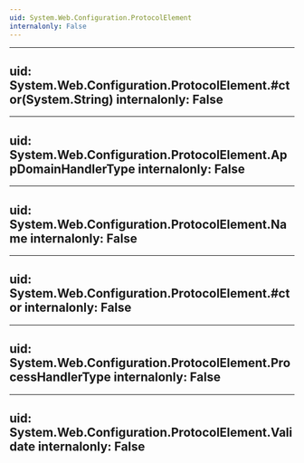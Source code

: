 ```yaml
---
uid: System.Web.Configuration.ProtocolElement
internalonly: False
---
```


---
uid: System.Web.Configuration.ProtocolElement.#ctor(System.String)
internalonly: False
---

---
uid: System.Web.Configuration.ProtocolElement.AppDomainHandlerType
internalonly: False
---

---
uid: System.Web.Configuration.ProtocolElement.Name
internalonly: False
---

---
uid: System.Web.Configuration.ProtocolElement.#ctor
internalonly: False
---

---
uid: System.Web.Configuration.ProtocolElement.ProcessHandlerType
internalonly: False
---

---
uid: System.Web.Configuration.ProtocolElement.Validate
internalonly: False
---
